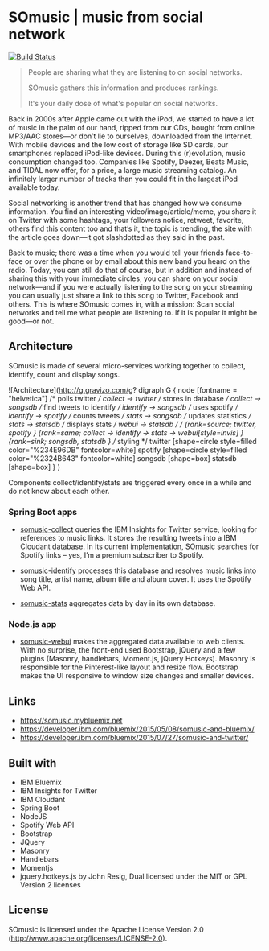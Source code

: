 # SOmusic | music from social network
[![Build Status](https://travis-ci.org/l2fprod/somusic-webui.svg?branch=master)](https://travis-ci.org/l2fprod/somusic-webui)

> People are sharing what they are listening to on social networks.
>
> SOmusic gathers this information and produces rankings.
>
> It's your daily dose of what's popular on social networks.

Back in 2000s after Apple came out with the iPod, we started to have a lot of music in the palm of our hand, ripped from our CDs, bought from online MP3/AAC stores—or don’t lie to ourselves, downloaded from the Internet. With mobile devices and the low cost of storage like SD cards, our smartphones replaced iPod-like devices. During this (r)evolution, music consumption changed too. Companies like Spotify, Deezer, Beats Music, and TIDAL now offer, for a price, a large music streaming catalog. An infinitely larger number of tracks than you could fit in the largest iPod available today.

Social networking is another trend that has changed how we consume information. You find an interesting video/image/article/meme, you share it on Twitter with some hashtags, your followers notice, retweet, favorite, others find this content too and that’s it, the topic is trending, the site with the article goes down—it got slashdotted as they said in the past.

Back to music; there was a time when you would tell your friends face-to-face or over the phone or by email about this new band you heard on the radio. Today, you can still do that of course, but in addition and instead of sharing this with your immediate circles, you can share on your social network—and if you were actually listening to the song on your streaming you can usually just share a link to this song to Twitter, Facebook and others. This is where SOmusic comes in, with a mission: Scan social networks and tell me what people are listening to. If it is popular it might be good—or not.

## Architecture

SOmusic is made of several micro-services working together to collect, identify, count and display songs.

![Architecture](http://g.gravizo.com/g?
  digraph G {
    node [fontname = "helvetica"]
    /* polls twitter */
    collect -> twitter
    /* stores in database */
    collect -> songsdb
    /* find tweets to identify */
    identify -> songsdb
    /* uses spotify */
    identify -> spotify
    /* counts tweets */
    stats -> songsdb
    /* updates statistics */
    stats -> statsdb
    /* displays stats */
    webui -> statsdb
    /* */
    {rank=source; twitter, spotify }
    {rank=same; collect -> identify -> stats -> webui[style=invis] }
    {rank=sink; songsdb, statsdb }
    /* styling */
    twitter [shape=circle style=filled color="%234E96DB" fontcolor=white]
    spotify [shape=circle style=filled color="%2324B643" fontcolor=white]
    songsdb [shape=box]
    statsdb [shape=box]
  }
)

Components collect/identify/stats are triggered every once in a while and do not know about each other.

### Spring Boot apps

* [somusic-collect](https://github.com/l2fprod/somusic-collect) queries the IBM Insights for Twitter service, looking for references to music links. It stores the resulting tweets into a IBM Cloudant database. In its current implementation, SOmusic searches for Spotify links – yes, I’m a premium subscriber to Spotify.

* [somusic-identify](https://github.com/l2fprod/somusic-identify) processes this database and resolves music links into song title, artist name, album title and album cover. It uses the Spotify Web API.

* [somusic-stats](https://github.com/l2fprod/somusic-stats) aggregates data by day in its own database.

### Node.js app
* [somusic-webui](https://github.com/l2fprod/somusic-webui) makes the aggregated data available to web clients. With no surprise, the front-end used Bootstrap, jQuery and a few plugins (Masonry, handlebars, Moment.js, jQuery Hotkeys). Masonry is responsible for the Pinterest-like layout and resize flow. Bootstrap makes the UI responsive to window size changes and smaller devices.

## Links
- https://somusic.mybluemix.net
- https://developer.ibm.com/bluemix/2015/05/08/somusic-and-bluemix/
- https://developer.ibm.com/bluemix/2015/07/27/somusic-and-twitter/

## Built with

- IBM Bluemix
- IBM Insights for Twitter
- IBM Cloudant
- Spring Boot
- NodeJS
- Spotify Web API
- Bootstrap
- JQuery
- Masonry
- Handlebars
- Momentjs
- jquery.hotkeys.js by John Resig, Dual licensed under the MIT or GPL Version 2 licenses

## License

SOmusic is licensed under the Apache License Version 2.0 (http://www.apache.org/licenses/LICENSE-2.0).